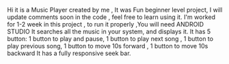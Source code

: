 Hi it is a Music Player created by me , It was Fun beginner level project, I will update comments soon in the code , feel free to learn using it.
I'm worked for 1-2 week in this project , to run it properly ,You will need ANDROID STUDIO
It searches all the music in your system, and displays it.
It has 5 button: 1 button to play and pause, 1 button to play next song , 1 button to play previous song, 1 button to move 10s forward , 1 button to move 10s backward
It has a fully responsive seek bar.
